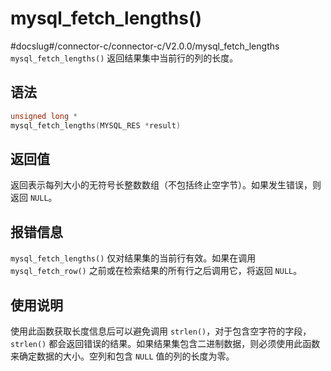 mysql_fetch_lengths() 
==========================================
#docslug#/connector-c/connector-c/V2.0.0/mysql_fetch_lengths
`mysql_fetch_lengths()` 返回结果集中当前行的列的长度。

语法 
-----------------------

```c
unsigned long *
mysql_fetch_lengths(MYSQL_RES *result)
```



返回值 
------------------------

返回表示每列大小的无符号长整数数组（不包括终止空字节）。如果发生错误，则返回 `NULL`。

报错信息 
-------------------------

`mysql_fetch_lengths()` 仅对结果集的当前行有效。如果在调用 `mysql_fetch_row()` 之前或在检索结果的所有行之后调用它，将返回 `NULL`。

使用说明 
-------------------------

使用此函数获取长度信息后可以避免调用 `strlen()`，对于包含空字符的字段，`strlen()` 都会返回错误的结果。如果结果集包含二进制数据，则必须使用此函数来确定数据的大小。空列和包含 `NULL` 值的列的长度为零。
